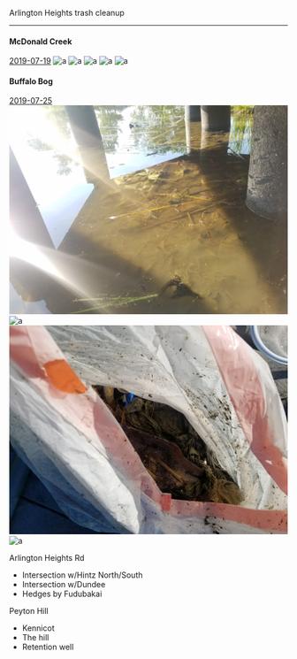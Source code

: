 Arlington Heights trash cleanup

-------


#### McDonald Creek
<u>2019-07-19</u>
![a](trash/mcdonald_creek_9)
![a](trash/mcdonald_creek_1)
![a](trash/mcdonald_creek_2)
![a](trash/mcdonald_creek_3)
![a](trash/mcdonald_creek_4)

#### Buffalo Bog
<u>2019-07-25</u>
![a](trash/buffalo_bog_1)
![a](trash/buffalo_bog_2)
![a](trash/buffalo_bog_3)
![a](trash/buffalo_bog_4)

Arlington Heights Rd
- Intersection w/Hintz North/South
- Intersection w/Dundee
- Hedges by Fudubakai

Peyton Hill
- Kennicot
- The hill
- Retention well

